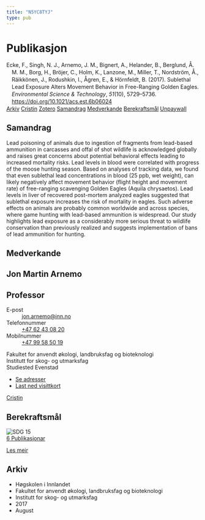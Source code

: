 ```yaml
---
title: "N5YC8TYJ"
type: pub
---
```

<h1>Publikasjon</h1>
<article id="csl-bib-container-N5YC8TYJ" class="csl-bib-container">
  <div class="csl-bib-body" style="line-height: 1.35; padding-left: 1em; text-indent:-1em;">
  <div class="csl-entry">Ecke, F., Singh, N. J., Arnemo, J. M., Bignert, A., Helander, B., Berglund, &#xC5;. M. M., Borg, H., Br&#xF6;jer, C., Holm, K., Lanzone, M., Miller, T., Nordstr&#xF6;m, &#xC5;., R&#xE4;ikk&#xF6;nen, J., Rodushkin, I., &#xC5;gren, E., &amp; H&#xF6;rnfeldt, B. (2017). Sublethal Lead Exposure Alters Movement Behavior in Free-Ranging Golden Eagles. <i>Environmental Science &amp; Technology</i>, <i>51</i>(10), 5729&#x2013;5736. <a href="https://doi.org/10.1021/acs.est.6b06024">https://doi.org/10.1021/acs.est.6b06024</a></div>
</div>
  <div class="csl-bib-buttons">
    <a href="#taxonomy-article-N5YC8TYJ" class="csl-bib-button">Arkiv</a>
    <a href="https://app.cristin.no/results/show.jsf?id=1484612" alt="Cristin URL" class="csl-bib-button">Cristin</a>
    <a href="http://zotero.org/groups/5402882/items/N5YC8TYJ" alt="Zotero URL" class="csl-bib-button">Zotero</a>
    <a href="#abstract-article-N5YC8TYJ" class="csl-bib-button">Samandrag</a>
    <a href="#contributors-article-N5YC8TYJ" class="csl-bib-button">Medverkande</a>
    <a href="#sdg-article-N5YC8TYJ" class="csl-bib-button">Berekraftsmål</a>
    <a href="https://doi.org/10.1021/acs.est.6b06024" class="csl-bib-button">Unpaywall</a>
  </div>
  <div id="csl-bib-meta-container-N5YC8TYJ"></div>
</article>
<div id="csl-bib-meta-N5YC8TYJ" class="csl-bib-meta">
  <article id="abstract-article-N5YC8TYJ" class="abstract-article">
    <h1>Samandrag</h1>
    Lead poisoning of animals due to ingestion of fragments from lead-based ammunition in carcasses and offal of shot wildlife is acknowledged globally and raises great concerns about potential behavioral effects leading to increased mortality risks. Lead levels in blood were correlated with progress of the moose hunting season. Based on analyses of tracking data, we found that even sublethal lead concentrations in blood (25 ppb, wet weight), can likely negatively affect movement behavior (flight height and movement rate) of free-ranging scavenging Golden Eagles (Aquila chrysaetos). Lead levels in liver of recovered post-mortem analyzed eagles suggested that sublethal exposure increases the risk of mortality in eagles. Such adverse effects on animals are probably common worldwide and across species, where game hunting with lead-based ammunition is widespread. Our study highlights lead exposure as a considerably more serious threat to wildlife conservation than previously realized and suggests implementation of bans of lead ammunition for hunting.
  </article>
  <article id="contributors-article-N5YC8TYJ" class="contributors-article">
    <h1>Medverkande</h1>
    <div class="personas"> <div class="vrtx-hinn-person-card"> <div class="photo"> <i class="lar la-user-circle missing-person"></i> </div> <div class="info"> <hgroup><h1>Jon Martin Arnemo</h1> <h2>Professor</h2> </hgroup><dl> <dt>E-post</dt> <dd> <a href="mailto:jon.arnemo@inn.no">jon.arnemo@inn.no</a> </dd> <dt>Telefonnummer</dt> <dd><a href="tel:+4762430820"> +47 62 43 08 20 </a></dd> <dt>Mobilnummer</dt> <dd><a href="tel:+4799585019"> +47 99 58 50 19 </a></dd> </dl> <p> Fakultet for anvendt økologi, landbruksfag og bioteknologi<br> Institutt for skog- og utmarksfag<br> Studiested Evenstad </p> <ul class="vrtx-hinn-links"> <li><a href="https://www.inn.no/finn-en-ansatt/jon-arnemo.html#vrtx-hinn-addresses">Se adresser</a></li> <li><a href="https://www.inn.no/finn-en-ansatt/jon-arnemo.html?vrtx=vcf">Last ned visittkort</a></li> </ul> </div> </div> <a href="https://app.cristin.no/persons/show.jsf?id=328246" alt="Cristin URL" class="personas-cristin">Cristin</a> </div>
  </article>
  <article id="sdg-article-N5YC8TYJ" class="sdg-article">
    <h1>Berekraftsmål</h1>
    <div class="sdg-container"><div id="sdg15" class="sdg"> <img src="{{< params subfolder >}}images/sdg/sdg15_no.png" class="image" alt="SDG 15"> <div class="sdg-overlay"> <a href="{{< params subfolder >}}no/archive/?sdg=15#archive" class="sdg-publication-count"><span>6</span> Publikasjonar</a> <p><a href="NA" class="sdg-read-more">Les meir</a></p> </div> </div></div>
  </article>
  <article id="taxonomy-article-N5YC8TYJ" class="taxonomy-article">
    <h1>Arkiv</h1>
    <ul>
      <li>Høgskolen i Innlandet</li>
      <li>Fakultet for anvendt økologi, landbruksfag og bioteknologi</li>
      <li>Institutt for skog- og utmarksfag</li>
      <li>2017</li>
      <li>August</li>
    </ul>
  </article>
</div>
